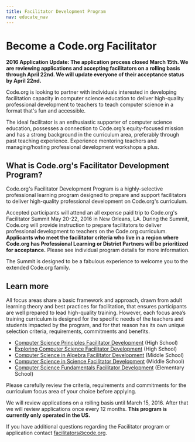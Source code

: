 ```yaml
---
title: Facilitator Development Program
nav: educate_nav
---
```


# Become a Code.org Facilitator

**2016 Application Update: The application process closed March 15th. We are reviewing applications and accepting facilitators on a rolling basis through April 22nd. We will update everyone of their acceptance status by April 22nd.**

Code.org is looking to partner with individuals interested in developing facilitation capacity in computer science education to deliver high-quality professional development to teachers to teach computer science in a format that's fun and accessible.

The ideal facilitator is an enthusiastic supporter of computer science education, possesses a connection to Code.org’s equity-focused mission and has a strong background in the curriculum area, preferably through past teaching experience. Experience mentoring teachers and managing/hosting professional development workshops a plus. <br/>

## What is Code.org's Facilitator Development Program?

Code.org's Facilitator Development Program is a highly-selective professional learning program designed to prepare and support facilitators to deliver high-quality professional development on Code.org's curriculum.

Accepted participants will attend an all expense paid trip to Code.org's Facilitator Summit May 20-22, 2016 in New Orleans, LA. During the Summit, Code.org will provide instruction to prepare facilitators to deliver professional development to teachers on the Code.org curriculum. **Applicants who meet the facilitator criteria who live in a region where Code.org has Professional Learning or District Partners will be prioritized for acceptance.** Please see individual program details for more information.

The Summit is designed to be a fabulous experience to welcome you to the extended Code.org family.

## Learn more
All focus areas share a basic framework and approach, drawn from adult learning theory and best practices for facilitation, that ensures participants are well prepared to lead high-quality training. However, each focus area’s training curriculum is designed for the specific needs of the teachers and students impacted by the program, and for that reason has its own unique selection criteria, requirements, commitments and benefits.

- [Computer Science Principles Facilitator Development](/educate/facilitator-csp) (High School)
- [Exploring Computer Science Facilitator Development](/educate/facilitator-ecs) (High School)
- [Computer Science in Algebra Facilitator Development](/educate/facilitator-csa) (Middle School)
- [Computer Science in Science Facilitator Development](/educate/facilitator-css) (Middle School)
- [Computer Science Fundamentals Facilitator Development](/educate/k5-affiliates) (Elementary School)

Please carefully review the criteria, requirements and commitments for the curriculum focus area of your choice before applying. 

We will review applications on a rolling basis until March 15, 2016. After that we will review applications once every 12 months. **This program is currently only operated in the US.** 

If you have additional questions regarding the Facilitator program or application contact [facilitators@code.org](facilitators@code.org).


